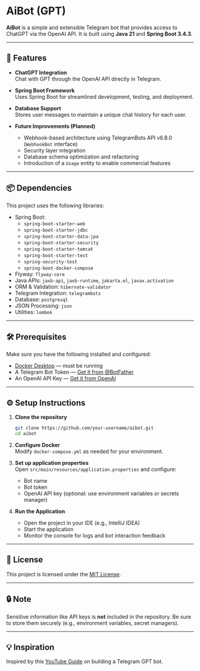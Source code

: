 # AiBot (GPT)

**AiBot** is a simple and extensible Telegram bot that provides access to ChatGPT via the OpenAI API. It is built using **Java 21** and **Spring Boot 3.4.3**.

---

## 🚀 Features

- **ChatGPT Integration**  
  Chat with GPT through the OpenAI API directly in Telegram.

- **Spring Boot Framework**  
  Uses Spring Boot for streamlined development, testing, and deployment.

- **Database Support**  
  Stores user messages to maintain a unique chat history for each user.

- **Future Improvements (Planned)**  
  - Webhook-based architecture using TelegramBots API v6.8.0 (`WebhookBot` interface)  
  - Security layer integration  
  - Database schema optimization and refactoring  
  - Introduction of a `Usage` entity to enable commercial features

---

## 📦 Dependencies

This project uses the following libraries:

- Spring Boot:
  - `spring-boot-starter-web`
  - `spring-boot-starter-jdbc`
  - `spring-boot-starter-data-jpa`
  - `spring-boot-starter-security`
  - `spring-boot-starter-tomcat`
  - `spring-boot-starter-test`
  - `spring-security-test`
  - `spring-boot-docker-compose`
- Flyway: `flyway-core`
- Java APIs: `jaxb-api`, `jaxb-runtime`, `jakarta.el`, `javax.activation`
- ORM & Validation: `hibernate-validator`
- Telegram Integration: `telegrambots`
- Database: `postgresql`
- JSON Processing: `json`
- Utilities: `lombok`

---

## 🛠 Prerequisites

Make sure you have the following installed and configured:

- [Docker Desktop](https://www.docker.com/products/docker-desktop) — must be running
- A Telegram Bot Token — [Get it from @BotFather](https://t.me/BotFather)
- An OpenAI API Key — [Get it from OpenAI](https://openai.com/)

---

## ⚙️ Setup Instructions

1. **Clone the repository**  
   ```bash
   git clone https://github.com/your-username/aibot.git
   cd aibot
   ```

2. **Configure Docker**  
   Modify `docker-compose.yml` as needed for your environment.

3. **Set up application properties**  
   Open `src/main/resources/application.properties` and configure:
   - Bot name
   - Bot token
   - OpenAI API key (optional: use environment variables or secrets manager)

4. **Run the Application**  
   - Open the project in your IDE (e.g., IntelliJ IDEA)  
   - Start the application  
   - Monitor the console for logs and bot interaction feedback

---

## 📝 License

This project is licensed under the [MIT License](LICENSE).

---

## 🔒 Note

Sensitive information like API keys is **not** included in the repository. Be sure to store them securely (e.g., environment variables, secret managers).

---

## 💡 Inspiration

Inspired by this [YouTube Guide](https://www.youtube.com/watch?v=2ZAI4cVjN6Y) on building a Telegram GPT bot.

